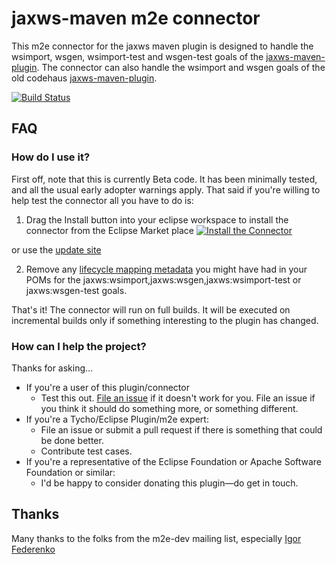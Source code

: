 jaxws-maven m2e connector
=============================================

This m2e connector for the jaxws maven plugin is designed to handle the wsimport, wsgen, wsimport-test  and wsgen-test goals of the [jaxws-maven-plugin](https://jax-ws-commons.java.net/jaxws-maven-plugin/). 
The connector can also handle the wsimport and wsgen goals of the old codehaus [jaxws-maven-plugin](http://mojo.codehaus.org/jaxws-maven-plugin/). 

[![Build Status](https://buildhive.cloudbees.com/job/coderplus/job/m2e-connector-for-jaxws-maven-plugin/badge/icon)](https://buildhive.cloudbees.com/job/coderplus/job/m2e-connector-for-jaxws-maven-plugin/)

## FAQ ##

### How do I use it? ###

First off, note that this is currently Beta code.  It has been minimally tested, and all the usual early adopter
warnings apply.  That said if you're willing to help test the connector all you have to do is:

1. Drag the Install button into your eclipse workspace to install the connector from the Eclipse Market place
[![Install the Connector](http://marketplace.eclipse.org/sites/all/modules/custom/marketplace/images/installbutton.png)](http://marketplace.eclipse.org/marketplace-client-intro?mpc_install=1965968)

or use the  [update site](http://coderplus.com/m2e-update-sites/jaxws-maven-plugin/)

2. Remove any [lifecycle mapping metadata](http://wiki.eclipse.org/M2E_plugin_execution_not_covered#ignore_plugin_goal)
you might have had in your POMs for the jaxws:wsimport,jaxws:wsgen,jaxws:wsimport-test or  jaxws:wsgen-test goals.







That's it!  The connector will run on full builds. It will be executed on incremental builds only if something interesting to the plugin has changed.

### How can I help the project? ###

Thanks for asking...

* If you're a  user of this plugin/connector
	* Test this out.  [File an issue](https://github.com/coderplus/m2e-connector-for-jaxws-maven-plugin/issues) if it doesn't
	work for you.  File an issue if you think it should do something more, or something different.
* If you're a Tycho/Eclipse Plugin/m2e  expert:
	* File an issue or submit a pull request if there is something that could be done better.
	* Contribute test cases.
* If you're a representative of the Eclipse Foundation or Apache Software Foundation or similar:
	* I'd be happy to consider donating this plugin&mdash;do get in touch.


## Thanks ##

Many thanks to the folks from the m2e-dev mailing list, especially [Igor Federenko](https://github.com/ifedorenko)
